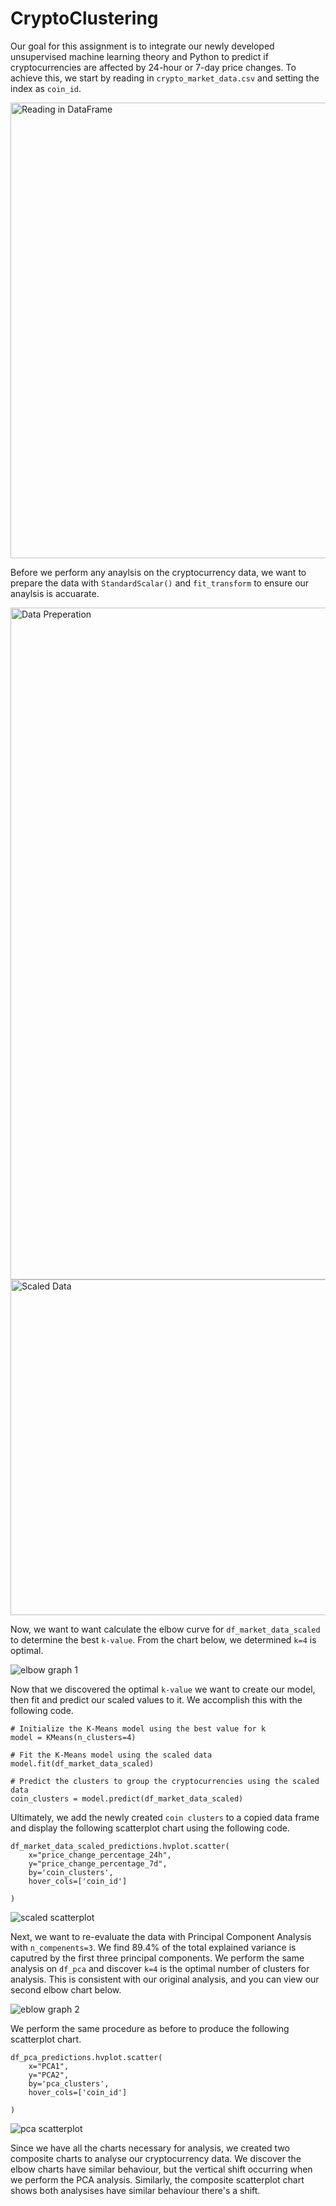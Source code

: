 # CryptoClustering

Our goal for this assignment is to integrate our newly developed unsupervised machine learning theory and Python to predict if 
cryptocurrencies are affected by 24-hour or 7-day price changes. To achieve this, we start by reading in `crypto_market_data.csv` and 
setting the index as `coin_id`. 

<img width="729" alt="Reading in DataFrame" src="https://github.com/acosta109/CryptoClustering/assets/119609975/be537eec-8a33-4528-8da6-029d46141c42">


Before we perform any anaylsis on the cryptocurrency data, we want to prepare the data with `StandardScalar()` and `fit_transform` to ensure 
our anaylsis is accuarate. 

<img width="1075" alt="Data Preperation" src="https://github.com/acosta109/CryptoClustering/assets/119609975/d4e03f05-7fb0-4940-b0b2-511ed5966452">
<img width="537" alt="Scaled Data" src="https://github.com/acosta109/CryptoClustering/assets/119609975/ad6b5561-5124-491c-906a-ab2d4dd17762">


Now, we want to want calculate the elbow curve for `df_market_data_scaled` to determine the best `k-value`. From the chart below, we 
determined `k=4` is optimal.

![elbow graph 1](https://github.com/acosta109/CryptoClustering/assets/119609975/2dae30af-b97e-427a-beca-9c205f97dbdf)


Now that we discovered the optimal `k-value` we want to create our model, then fit and predict our scaled values to it. We accomplish this
with the following code. 

```
# Initialize the K-Means model using the best value for k
model = KMeans(n_clusters=4)
```

```
# Fit the K-Means model using the scaled data
model.fit(df_market_data_scaled)
```

```
# Predict the clusters to group the cryptocurrencies using the scaled data
coin_clusters = model.predict(df_market_data_scaled)
```

Ultimately, we add the newly created `coin clusters` to a copied data frame and display the following scatterplot chart using the following code. 

```
df_market_data_scaled_predictions.hvplot.scatter(
    x="price_change_percentage_24h",
    y="price_change_percentage_7d", 
    by='coin_clusters',
    hover_cols=['coin_id']

)

```

![scaled scatterplot](https://github.com/acosta109/CryptoClustering/assets/119609975/b2d858a2-eec7-4e00-bc7d-1ed4b2d393d6)


Next, we want to re-evaluate the data with Principal Component Analysis with `n_compenents=3`. We find 89.4% of the total explained variance 
is caputred by the first three principal components. We perform the same analysis on `df_pca` and discover `k=4` is the optimal number of 
clusters for analysis. This is consistent with our original analysis, and you can view our second elbow chart below. 

![eblow graph 2](https://github.com/acosta109/CryptoClustering/assets/119609975/28bf4966-e7ca-4b8c-b86e-8bed4dd0871d)


We perform the same procedure as before to produce the following scatterplot chart. 

```
df_pca_predictions.hvplot.scatter(
    x="PCA1",
    y="PCA2", 
    by='pca_clusters',
    hover_cols=['coin_id']

)
```
![pca scatterplot](https://github.com/acosta109/CryptoClustering/assets/119609975/a14b6546-61ae-4a84-bb5d-d03e6baa7da8)


Since we have all the charts necessary for analysis, we created two composite charts to analyse our cryptocurrency data. We discover the 
elbow charts have similar behaviour, but the vertical shift occurring when we perform the PCA analysis. Similarly, the composite scatterplot 
chart shows both analysises have similar behaviour there's a shift. 



